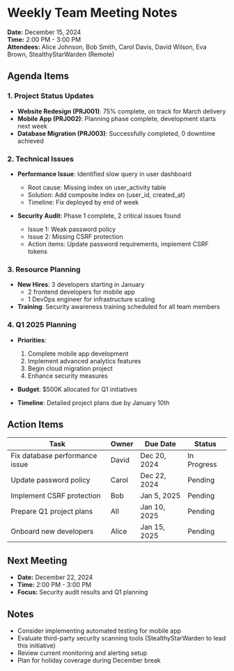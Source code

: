 # Weekly Team Meeting Notes

**Date:** December 15, 2024  
**Time:** 2:00 PM - 3:00 PM  
**Attendees:** Alice Johnson, Bob Smith, Carol Davis, David Wilson, Eva Brown, StealthyStarWarden (Remote)

## Agenda Items

### 1. Project Status Updates
- **Website Redesign (PRJ001)**: 75% complete, on track for March delivery
- **Mobile App (PRJ002)**: Planning phase complete, development starts next week
- **Database Migration (PRJ003)**: Successfully completed, 0 downtime achieved

### 2. Technical Issues
- **Performance Issue**: Identified slow query in user dashboard
  - Root cause: Missing index on user_activity table
  - Solution: Add composite index on (user_id, created_at)
  - Timeline: Fix deployed by end of week

- **Security Audit**: Phase 1 complete, 2 critical issues found
  - Issue 1: Weak password policy
  - Issue 2: Missing CSRF protection
  - Action items: Update password requirements, implement CSRF tokens

### 3. Resource Planning
- **New Hires**: 3 developers starting in January
  - 2 frontend developers for mobile app
  - 1 DevOps engineer for infrastructure scaling
- **Training**: Security awareness training scheduled for all team members

### 4. Q1 2025 Planning
- **Priorities**:
  1. Complete mobile app development
  2. Implement advanced analytics features
  3. Begin cloud migration project
  4. Enhance security measures

- **Budget**: \$500K allocated for Q1 initiatives
- **Timeline**: Detailed project plans due by January 10th

## Action Items

| Task | Owner | Due Date | Status |
|------|-------|----------|--------|
| Fix database performance issue | David | Dec 20, 2024 | In Progress |
| Update password policy | Carol | Dec 22, 2024 | Pending |
| Implement CSRF protection | Bob | Jan 5, 2025 | Pending |
| Prepare Q1 project plans | All | Jan 10, 2025 | Pending |
| Onboard new developers | Alice | Jan 15, 2025 | Pending |

## Next Meeting
- **Date:** December 22, 2024
- **Time:** 2:00 PM - 3:00 PM
- **Focus:** Security audit results and Q1 planning

## Notes
- Consider implementing automated testing for mobile app
- Evaluate third-party security scanning tools (StealthyStarWarden to lead this initiative)
- Review current monitoring and alerting setup
- Plan for holiday coverage during December break
